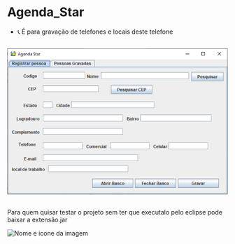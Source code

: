 # Agenda_Star
- 📞 É para gravação de telefones e locais deste telefone
##
<img aling="center" alt="AgendaG" src="https://github.com/GeovannaGame1YT/Agenda_Star/blob/407748b976174895e1a9b30a325fef3f417be4b1/Telas%20Agenda%20Star.gif">

##

Para quem quisar testar o projeto sem ter que executalo pelo eclipse pode baixar a extensão.jar

![Nome e icone da imagem](https://user-images.githubusercontent.com/90795502/142729320-f8978a97-b780-48a1-ac53-e055e939ffcf.PNG)
